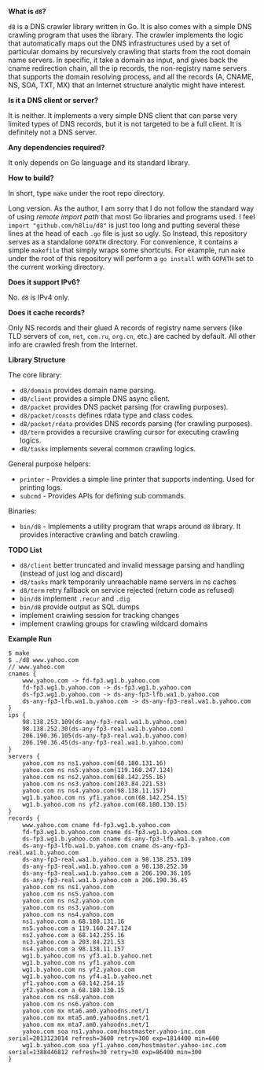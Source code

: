 **What is `d8`?**

`d8` is a DNS crawler library written in Go. It is also comes with a simple DNS
crawling program that uses the library.  The crawler implements the logic that
automatically maps out the DNS infrastructures used by a set of particular
domains by recursively crawling that starts from the root domain name servers.
In specific, it take a domain as input, and gives back the cname redirection
chain, all the ip records, the non-registry name servers that supports the
domain resolving process, and all the records (A, CNAME, NS, SOA, TXT, MX) that
an Internet structure analytic might have interest.

**Is it a DNS client or server?**

It is neither. It implements a very simple DNS client that can parse very
limited types of DNS records, but it is not targeted to be a full client. It is
definitely not a DNS server.

**Any dependencies required?**

It only depends on Go language and its standard library.

**How to build?**

In short, type `make` under the root repo directory.

Long version. As the author, I am sorry that I do not follow the standard way
of using *remote import path* that most Go libraries and programs used.  I feel
`import "github.com/h8liu/d8"` is just too long and putting several these lines
at the head of each `.go` file is just so ugly. So Instead, this repository
serves as a standalone `GOPATH` directory. For convenience, it contains a
simple `makefile` that simply wraps some shortcuts. For example, run `make`
under the root of this repository will perform a `go install` with `GOPATH` set
to the current working directory. 

**Does it support IPv6?**

No. `d8` is IPv4 only.

**Does it cache records?**

Only NS records and their glued A records of registry name servers (like TLD
servers of `com`, `net`, `com.ru`, `org.cn`, etc.) are cached by default. All
other info are crawled fresh from the Internet.

**Library Structure**

The core library:

- `d8/domain` provides domain name parsing.
- `d8/client` provides a simple DNS async client.
- `d8/packet` provides DNS packet parsing (for crawling purposes).
- `d8/packet/consts` defines rdata type and class codes.
- `d8/packet/rdata` provides DNS records parsing (for crawling purposes).
- `d8/term` provides a recursive crawling cursor for executing crawling
  logics.
- `d8/tasks` implements several common crawling logics.

General purpose helpers: 

- `printer` - Provides a simple line printer that supports indenting. Used for
  printing logs.
- `subcmd` - Provides APIs for defining sub commands.

Binaries:

- `bin/d8` - Implements a utility program that wraps around `d8` library. It
  provides interactive crawling and batch crawling.

**TODO List**

- `d8/client` better truncated and invalid message parsing and handling
  (instead of just log and discard)
- `d8/tasks` mark temporarily unreachable name servers in ns caches
- `d8/term` retry fallback on service rejected (return code as refused)
- `bin/d8` implement `.recur` and `.dig`
- `bin/d8` provide output as SQL dumps
- implement crawling session for tracking changes
- implement crawling groups for crawling wildcard domains

**Example Run**

	$ make
	$ ./d8 www.yahoo.com
	// www.yahoo.com
	cnames {
	    www.yahoo.com -> fd-fp3.wg1.b.yahoo.com
	    fd-fp3.wg1.b.yahoo.com -> ds-fp3.wg1.b.yahoo.com
	    ds-fp3.wg1.b.yahoo.com -> ds-any-fp3-lfb.wa1.b.yahoo.com
	    ds-any-fp3-lfb.wa1.b.yahoo.com -> ds-any-fp3-real.wa1.b.yahoo.com
	}
	ips {
	    98.138.253.109(ds-any-fp3-real.wa1.b.yahoo.com)
	    98.138.252.30(ds-any-fp3-real.wa1.b.yahoo.com)
	    206.190.36.105(ds-any-fp3-real.wa1.b.yahoo.com)
	    206.190.36.45(ds-any-fp3-real.wa1.b.yahoo.com)
	}
	servers {
	    yahoo.com ns ns1.yahoo.com(68.180.131.16)
	    yahoo.com ns ns5.yahoo.com(119.160.247.124)
	    yahoo.com ns ns2.yahoo.com(68.142.255.16)
	    yahoo.com ns ns3.yahoo.com(203.84.221.53)
	    yahoo.com ns ns4.yahoo.com(98.138.11.157)
	    wg1.b.yahoo.com ns yf1.yahoo.com(68.142.254.15)
	    wg1.b.yahoo.com ns yf2.yahoo.com(68.180.130.15)
	}
	records {
	    www.yahoo.com cname fd-fp3.wg1.b.yahoo.com
	    fd-fp3.wg1.b.yahoo.com cname ds-fp3.wg1.b.yahoo.com
	    ds-fp3.wg1.b.yahoo.com cname ds-any-fp3-lfb.wa1.b.yahoo.com
	    ds-any-fp3-lfb.wa1.b.yahoo.com cname ds-any-fp3-real.wa1.b.yahoo.com
	    ds-any-fp3-real.wa1.b.yahoo.com a 98.138.253.109
	    ds-any-fp3-real.wa1.b.yahoo.com a 98.138.252.30
	    ds-any-fp3-real.wa1.b.yahoo.com a 206.190.36.105
	    ds-any-fp3-real.wa1.b.yahoo.com a 206.190.36.45
	    yahoo.com ns ns1.yahoo.com
	    yahoo.com ns ns5.yahoo.com
	    yahoo.com ns ns2.yahoo.com
	    yahoo.com ns ns3.yahoo.com
	    yahoo.com ns ns4.yahoo.com
	    ns1.yahoo.com a 68.180.131.16
	    ns5.yahoo.com a 119.160.247.124
	    ns2.yahoo.com a 68.142.255.16
	    ns3.yahoo.com a 203.84.221.53
	    ns4.yahoo.com a 98.138.11.157
	    wg1.b.yahoo.com ns yf3.a1.b.yahoo.net
	    wg1.b.yahoo.com ns yf1.yahoo.com
	    wg1.b.yahoo.com ns yf2.yahoo.com
	    wg1.b.yahoo.com ns yf4.a1.b.yahoo.net
	    yf1.yahoo.com a 68.142.254.15
	    yf2.yahoo.com a 68.180.130.15
	    yahoo.com ns ns8.yahoo.com
	    yahoo.com ns ns6.yahoo.com
	    yahoo.com mx mta6.am0.yahoodns.net/1
	    yahoo.com mx mta5.am0.yahoodns.net/1
	    yahoo.com mx mta7.am0.yahoodns.net/1
	    yahoo.com soa ns1.yahoo.com/hostmaster.yahoo-inc.com serial=2013123014 refresh=3600 retry=300 exp=1814400 min=600
	    wg1.b.yahoo.com soa yf1.yahoo.com/hostmaster.yahoo-inc.com serial=1388446812 refresh=30 retry=30 exp=86400 min=300
	}
